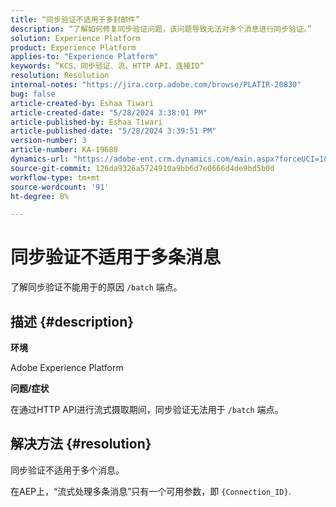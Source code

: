 ```yaml
---
title: “同步验证不适用于多封邮件”
description: “了解如何修复同步验证问题，该问题导致无法对多个消息进行同步验证。”
solution: Experience Platform
product: Experience Platform
applies-to: "Experience Platform"
keywords: “KCS、同步验证、流、HTTP API、连接ID”
resolution: Resolution
internal-notes: "https://jira.corp.adobe.com/browse/PLATIR-20830"
bug: false
article-created-by: Eshaa Tiwari
article-created-date: "5/28/2024 3:38:01 PM"
article-published-by: Eshaa Tiwari
article-published-date: "5/28/2024 3:39:51 PM"
version-number: 3
article-number: KA-19680
dynamics-url: "https://adobe-ent.crm.dynamics.com/main.aspx?forceUCI=1&pagetype=entityrecord&etn=knowledgearticle&id=7d764741-081d-ef11-840b-6045bd026dc7"
source-git-commit: 126da9326a5724910a9bb6d7e0666d4de9bd5b0d
workflow-type: tm+mt
source-wordcount: '91'
ht-degree: 8%

---
```


# 同步验证不适用于多条消息


了解同步验证不能用于的原因 `/batch` 端点。

## 描述 {#description}


<b>环境</b>

Adobe Experience Platform

<b>问题/症状</b>

在通过HTTP API进行流式摄取期间，同步验证无法用于 `/batch` 端点。


## 解决方法 {#resolution}


同步验证不适用于多个消息。

在AEP上，“流式处理多条消息”只有一个可用参数，即 `{Connection_ID}`.
